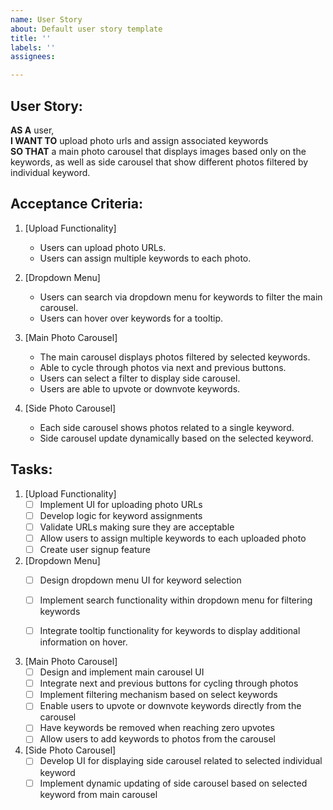 ```yaml
---
name: User Story
about: Default user story template
title: ''
labels: ''
assignees: 

---
```


## User Story:

**AS A** user,  
**I WANT TO** upload photo urls and assign associated keywords  
**SO THAT** a main photo carousel that displays images based only on the keywords, as well as side carousel that show different photos filtered by individual keyword.

## Acceptance Criteria:

1. [Upload Functionality]
   - Users can upload photo URLs.
   - Users can assign multiple keywords to each photo.

2. [Dropdown Menu]
   - Users can search via dropdown menu for keywords to filter the main carousel.
   - Users can hover over keywords for a tooltip.
    
3. [Main Photo Carousel]
   - The main carousel displays photos filtered by selected keywords.
   - Able to cycle through photos via next and previous buttons.
   - Users can select a filter to display side carousel.
   - Users are able to upvote or downvote keywords.
        
4. [Side Photo Carousel]
   - Each side carousel shows photos related to a single keyword.
   - Side carousel update dynamically based on the selected keyword.
  


## Tasks:

1. [Upload Functionality]
   - [ ] Implement UI for uploading photo URLs
   - [ ] Develop logic for keyword assignments
   - [ ] Validate URLs making sure they are acceptable
   - [ ] Allow users to assign multiple keywords to each uploaded photo
   - [ ] Create user signup feature

2. [Dropdown Menu]
   - [ ] Design dropdown menu UI for keyword selection
   - [ ] Implement search functionality within dropdown menu for filtering keywords
   - [ ] Integrate tooltip functionality for keywords to display additional information on hover.


3. [Main Photo Carousel]
   - [ ] Design and implement main carousel UI
   - [ ] Integrate next and previous buttons for cycling through photos
   - [ ] Implement filtering mechanism based on select keywords
   - [ ] Enable users to upvote or downvote keywords directly from the carousel
   - [ ] Have keywords be removed when reaching zero upvotes
   - [ ] Allow users to add keywords to photos from the carousel

4. [Side Photo Carousel]
   - [ ] Develop UI for displaying side carousel related to selected individual keyword
   - [ ] Implement dynamic updating of side carousel based on selected keyword from main carousel
